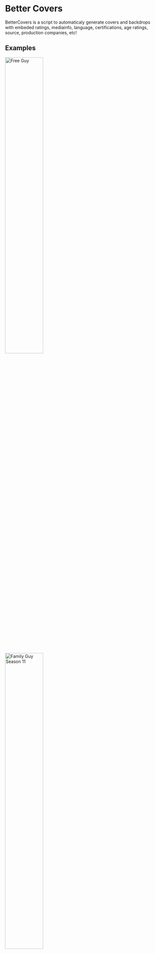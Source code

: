 # Better Covers
BetterCovers is a script to automaticaly generate covers and backdrops with embeded ratings, mediainfo, language, certifications, age ratings, source, production companies, etc!

## Examples
<img src="https://user-images.githubusercontent.com/30437204/170800614-e4f1ff01-7fff-4cae-91a9-1a83528b9865.jpg" title="Free Guy" width="49.7%"> <img src="https://user-images.githubusercontent.com/30437204/170798832-ce6621fd-06e7-4442-8dbf-1614de14af8e.jpg" title="Family Guy Season 11" width="49.7%">
<img src="https://user-images.githubusercontent.com/30437204/170798830-06c0388d-f294-4b91-91d9-e8b8f969bd98.jpg" title="Castle Rock Season 1 Episode 6" width="100%">
<img src="https://user-images.githubusercontent.com/30437204/170800901-0389e701-e491-4b6a-8b10-654c3bffd97f.jpg" title="Free Guy" width="100%">

The script is made to be fully customizable, all properties can be disabled and custom cover templates can be selected based on a large number of filters!   
After executing the script you have to refresh the library on Emby/Plex/Jellyfin for this to take effect! (Or configure the agent in the config file to automaticaly update the library!)

## Downloading
### Docker
The easiest option for running is using [docker](https://hub.docker.com/r/ilarramendi/bettercovers).  
``` 
docker run -i --rm \
  -v /path/to/media:/media \
  -v /path/to/config:/config \
  -e parameters="-w 50" `#OPTIONAL` \
  -e fileMask="*" `#OPTIONAL` \
  ilarramendi/bettercovers
```
### Python
Clone the project: `git clone https://github.com/ilarramendi/BetterCovers`  
Install python requirments: `pip3 install -r requests jellyfish exif`  
Install program requirments: `sudo apt install -y wkhtmltopdf ffmpeg`  
Run: `python3 BetterCovers.py '/path/to/media/*'`  
 
## Folder structure
Each movie needs to be inside a unique folder.  
Each TV show season must be inside a unique folder.  
For better identification folders names can have imdb and/or tmdb ids like: `[tmdbid=123456]` or `[imdbid=123456]`   

## Planned features
- [ ] Option to save images on Agent metadata folder to improve menu loading time (media images on HDD load a bit slow on emby) (linx file to another drive with linux?)
- [ ] Different themes (suggestions are apreciate)
- [ ] Use existing cover
- [ ] Add aditional mediainfo properties (dolby, ATMOS, audio channels)
- [ ] Add connection with Sonarr and Radarr api (or script on import)
- [ ] Add connection to plex api
- [ ] Add original downloaded image cache for faster cover creation (wkhtmltopdf cache not working)
- [ ] Make docker container lighter and faster
- [ ] Way to choose cover (web ui?)


## Config.json
[config.md](https://github.com/ilarramendi/BetterCovers/blob/main/docs/config.md)

## Parameters
`-o` Ovewrite any cover found (images are automaticaly overwriten if info changes)  
`-wd /path/to/wd` Change the default working directory (where config files, images and covers are stored)    
`-w number` Number of workers to use, default 20 (using too many workers can result in images not loading correctly or hitting api limits)  
`--log-level number` Verbose level from 0 to 5, default 2.  
`--dry` Performs a dry run, only getting metadata, not generating any image.  
`--json` Save metadata to metadata.json (usefull for debugin and getting data out for other programs).  
`--no-colors` Remove colors from output (Usefull for docker).  

